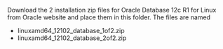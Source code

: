 Download the 2 installation zip files for Oracle Database 12c R1 for Linux from Oracle website and place them in this folder. The files are named
* linuxamd64_12102_database_1of2.zip
* linuxamd64_12102_database_2of2.zip  
